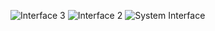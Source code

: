![Interface 3](https://github.com/user-attachments/assets/d014ed20-b070-463e-a03f-016fa8bcbcc4)
![Interface 2](https://github.com/user-attachments/assets/a5fe1d13-44c6-4a9c-a063-dcb232da934a)
![System Interface](https://github.com/user-attachments/assets/d1f140e3-4f1c-4671-9e86-09a3f9ff2573)
